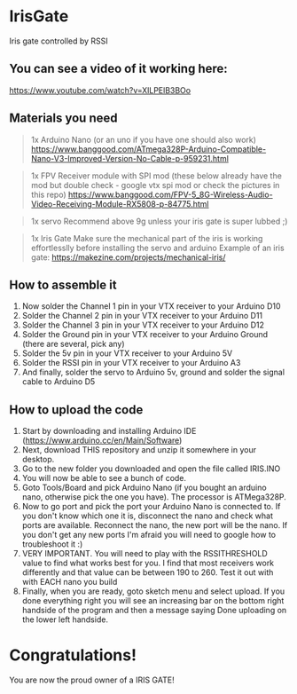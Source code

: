 # IrisGate
Iris gate controlled by RSSI




## You can see a video of it working here: ##
https://www.youtube.com/watch?v=XlLPElB3BOo





## Materials you need

> 1x Arduino Nano (or an uno if you have one should also work)
https://www.banggood.com/ATmega328P-Arduino-Compatible-Nano-V3-Improved-Version-No-Cable-p-959231.html

> 1x FPV Receiver module with SPI mod (these below already have the mod but double check - google vtx spi mod or check the pictures in this repo)
https://www.banggood.com/FPV-5_8G-Wireless-Audio-Video-Receiving-Module-RX5808-p-84775.html

> 1x servo
Recommend above 9g unless your iris gate is super lubbed ;)

> 1x Iris Gate
Make sure the mechanical part of the iris is working effortlesslly before installing the servo and arduino
Example of an iris gate: https://makezine.com/projects/mechanical-iris/



## How to assemble it

1. Now solder the Channel 1 pin in your VTX receiver to your Arduino D10
2. Solder the Channel 2 pin in your VTX receiver to your Arduino D11
3. Solder the Channel 3 pin in your VTX receiver to your Arduino D12
4. Solder the Ground pin in your VTX receiver to your Arduino Ground (there are several, pick any)
5. Solder the 5v pin in your VTX receiver to your Arduino 5V
6. Solder the RSSI pin in your VTX receiver to your Arduino A3
7. And finally, solder the servo to Arduino 5v, ground and solder the signal cable to Arduino D5



## How to upload the code

1. Start by downloading and installing Arduino IDE (https://www.arduino.cc/en/Main/Software)
2. Next, download THIS repository and unzip it somewhere in your desktop.
3. Go to the new folder you downloaded and open the file called IRIS.INO
4. You will now be able to see a bunch of code.
5. Goto Tools/Board and pick Arduino Nano (if you bought an arduino nano, otherwise pick the one you have). The processor is ATMega328P.
6. Now to go port and pick the port your Arduino Nano is connected to. If you don't know which one it is, disconnect the nano and check what ports are available. Reconnect the nano, the new port will be the nano. If you don't get any new ports I'm afraid you will need to google how to troubleshoot it :)
7. VERY IMPORTANT. You will need to play with the RSSITHRESHOLD value to find what works best for you. I find that most receivers work differently and that value can be between 190 to 260. Test it out with with EACH nano you build
8. Finally, when you are ready, goto sketch menu and select upload. If you done everything right you will see an increasing bar on the bottom right handside of the program and then a message saying Done uploading on the lower left handside.




# Congratulations!
You are now the proud owner of a IRIS GATE!
